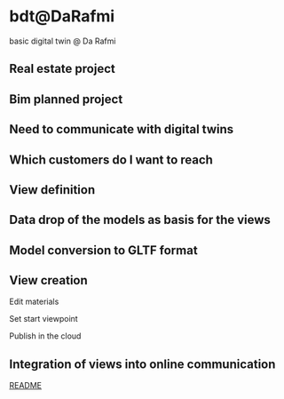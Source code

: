 # bdt@DaRafmi
basic digital twin @ Da Rafmi

## Real estate project

## Bim planned project

## Need to communicate with digital twins

## Which customers do I want to reach

## View definition

## Data drop of the models as basis for the views

## Model conversion to GLTF format

## View creation

Edit materials
   
Set start viewpoint
   
Publish in the cloud
   
## Integration of views into online communication


[README](https://github.com/ulrich3110/BDT-e/blob/main/README.md)
